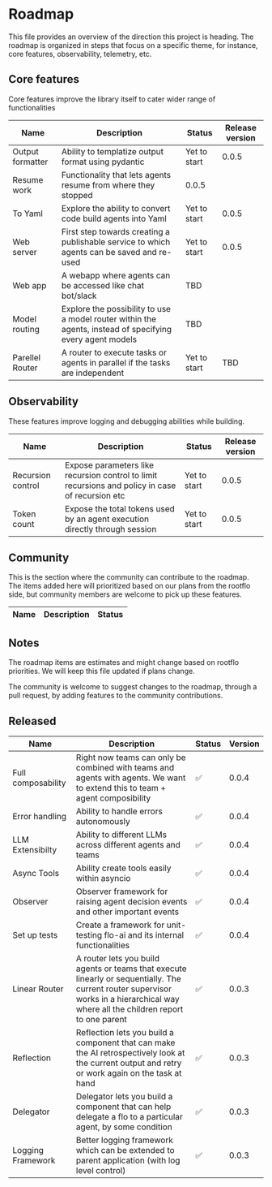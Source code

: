 # Roadmap

This file provides an overview of the direction this project is heading. The roadmap is organized in steps that focus on a specific theme, for instance, core features, observability, telemetry, etc.

## Core features

Core features improve the library itself to cater wider range of functionalities

| Name | Description | Status | Release version |
|------|-------------|--------|-----------------|
|Output formatter| Ability to templatize output format using pydantic| Yet to start| 0.0.5 |
|Resume work| Functionality that lets agents resume from where they stopped| 0.0.5 |
|To Yaml| Explore the ability to convert code build agents into Yaml| Yet to start| 0.0.5 |
|Web server| First step towards creating a publishable service to which agents can be saved and re-used| Yet to start| 0.0.5 |
|Web app| A webapp where agents can be accessed like chat bot/slack| TBD |
|Model routing| Explore the possibility to use a model router within the agents, instead of specifying every agent models | TBD |
|Parellel Router| A router to execute tasks or agents in parallel if the tasks are independent | Yet to start | TBD

## Observability

These features improve logging and debugging abilities while building.

| Name | Description | Status | Release version |
|------|-------------|--------|-----------------|
|Recursion control| Expose parameters like recursion control to limit recursions and policy in case of recursion etc | Yet to start | 0.0.5
| Token count | Expose the total tokens used by an agent execution directly through session| Yet to start | 0.0.5

## Community

This is the section where the community can contribute to the roadmap. The items added here will prioritized based on our plans from the rootflo side, but community members are welcome to pick up these features.

| Name | Description | Status |
|------|-------------|--------|


## Notes
The roadmap items are estimates and might change based on rootflo priorities. We will keep this file updated if plans change. 

The community is welcome to suggest changes to the roadmap, through a pull request, by adding features to the community contributions. 

## Released

| Name | Description | Status | Version|
|------|-------------|--------|--------|
| Full composability | Right now teams can only be combined with teams and agents with agents. We want to extend this to team + agent composibility | ✅ | 0.0.4 | 
| Error handling | Ability to handle errors autonomously | ✅  | 0.0.4|
|LLM Extensibilty| Ability to different LLMs across different agents and teams| ✅  | 0.0.4|
|Async Tools| Ability create tools easily within asyncio | ✅  | 0.0.4|
|Observer| Observer framework for raising agent decision events and other important events | ✅  | 0.0.4|
|Set up tests| Create a framework for unit-testing flo-ai and its internal functionalities| ✅  | 0.0.4 |
|Linear Router|A router lets you build agents or teams that execute linearly or sequentially. The current router supervisor works in a hierarchical way where all the children report to one parent|  ✅ | 0.0.3|
|Reflection| Reflection lets you build a component that can make the AI retrospectively look at the current output and retry or work again on the task at hand|  ✅ | 0.0.3|
|Delegator| Delegator lets you build a component that can help delegate a flo to a particular agent, by some condition|  ✅ | 0.0.3|
|Logging Framework|Better logging framework which can be extended to parent application (with log level control)|  ✅|0.0.3|




